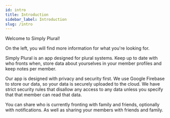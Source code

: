 ```yaml
---
id: intro
title: Introduction
sidebar_label: Introduction
slug: /intro
---
```


Welcome to Simply Plural! 

On the left, you will find more information for what you're looking for.

Simply Plural is an app designed for plural systems.
Keep up to date with who fronts when, store data about yourselves in your member profiles and keep notes per member.

Our app is designed with privacy and security first. We use Google Firebase to store our data, so your data is securely uploaded to the cloud. We have strict security rules that disallow any access to any data unless you specify that that member can read that data.

You can share who is currently fronting with family and friends, optionally with notifications. As well as sharing your members with friends and family. 